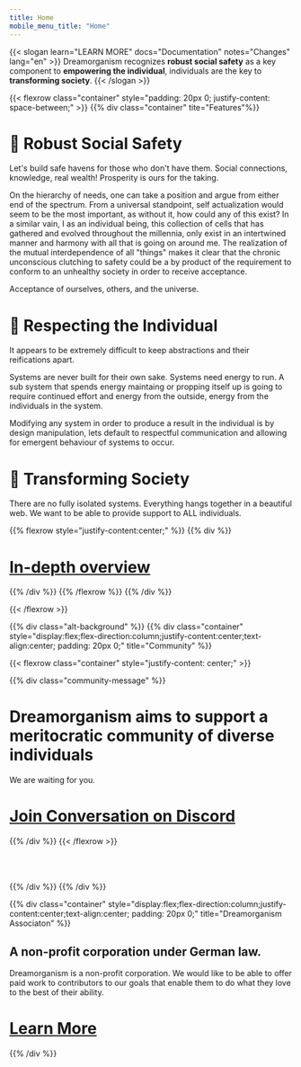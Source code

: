 ```yaml
---
title: Home
mobile_menu_title: "Home"
---
```

{{< slogan learn="LEARN MORE" docs="Documentation" notes="Changes" lang="en" >}}
Dreamorganism recognizes **robust social safety** as a key component to **empowering the individual**, individuals are the key to **transforming society**.
{{< /slogan >}}

{{< flexrow class="container" style="padding: 20px 0; justify-content: space-between;" >}}
{{% div class="container" tite="Features"%}}

# 🍄 Robust Social Safety

Let's build safe havens for those who don't have them. Social connections, knowledge, real wealth! Prosperity is ours for the taking.

On the hierarchy of needs, one can take a position and argue from either end of the spectrum. From a universal standpoint, self actualization would seem to be the most important, as without it, how could any of this exist? In a similar vain, I as an individual being, this collection of cells that has gathered and evolved throughout the millennia, only exist in an intertwined manner and harmony with all that is going on around me. The realization of the mutual interdependence of all "things" makes it clear that the chronic unconscious clutching to safety could be a by product of the requirement to conform to an unhealthy society in order to receive acceptance.

Acceptance of ourselves, others, and the universe.


# 🍄 Respecting the Individual

It appears to be extremely difficult to keep abstractions and their reifications apart.

Systems are never built for their own sake. Systems need energy to run. A sub system that spends energy maintaing or propping itself up is going to require continued effort and energy from the outside, energy from the individuals in the system.

Modifying any system in order to produce a result in the individual is by design manipulation, lets default to respectful communication and allowing for emergent behaviour of systems to occur.

# 🍄 Transforming Society

There are no fully isolated systems. Everything hangs together in a beautiful web. We want to be able to provide support to ALL individuals.


{{% flexrow style="justify-content:center;" %}}
{{% div %}}
<h1>
    <a href="learn/overview/" class="button" style="display: inline;">In-depth overview</a>
</h1>
{{% /div %}}
{{% /flexrow %}}
{{% /div %}}

{{< /flexrow >}}

{{% div class="alt-background" %}}
{{% div class="container"  style="display:flex;flex-direction:column;justify-content:center;text-align:center; padding: 20px 0;" title="Community" %}}

{{< flexrow class="container" style="justify-content: center;" >}}

{{% div class="community-message" %}}
# Dreamorganism aims to support a meritocratic community of diverse individuals

We are waiting for you.

<div style="">
<h1>
	<a href="https://discord.gg/T9gMv9SR" class="button" style="display: inline;">Join Conversation on Discord</a>
</h1>
</div>
{{% /div %}}
{{< /flexrow >}}
<div style="height: 50px;"></div>

{{% /div %}}
{{% /div %}}


{{% div class="container" style="display:flex;flex-direction:column;justify-content:center;text-align:center; padding: 20px 0;" title="Dreamorganism Associaton" %}}
## A non-profit corporation under German law.

Dreamorganism is a non-profit corporation. We would like to be able to offer paid work to contributors to our goals that enable them to do what they love to the best of their ability.


<h1>
	<a href="non-profit/" class="button" style="display:inline;">Learn More</a>
</h1>
{{% /div %}}
























